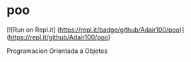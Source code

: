 # poo

[![Run on Repl.it]
(https://repl.it/badge/github/Adair100/poo)]
(https://repl.it/github/Adair100/poo)

Programacion Orientada a Objetos
